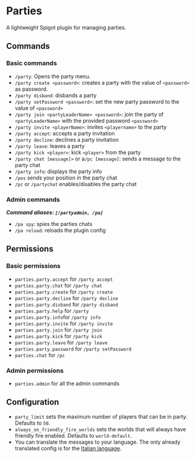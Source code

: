 # Parties
A lightweight Spigot plugin for managing parties.

## Commands
### Basic commands
* `/party`: Opens the party menu.
* `/party create <password>`: creates a party with the value of `<password>` as password.
* `/party disband`: disbands a party
* `/party setPassword <password>`: set the new party password to the value of `<password>`
* `/party join <partyLeaderName> <password>`: join the party of `<partyLeaderName>` with the provided password `<password>`
* `/party invite <playerName>`: invites `<playername>` to the party
* `/party accept`: accepts a party invitation
* `/party decline`: declines a party invitation
* `/party leave`: leaves a party
* `/party kick <player>`: kick `<player>` from the party
* `/party chat [message]>` or a`/pc [message]`: sends a message to the party chat
* `/party info`: displays the party info
* `/pos` sends your position in the party chat
* `/pc` or `/partychat` enables/disables the party chat

### Admin commands
***Command aliases: `[/partyadmin, /pa]`***
* `/pa spy`: spies the parties chats
* `/pa reload`: reloads the plugin config

## Permissions
### Basic permissions
* `parties.party.accept` for `/party accept`
* `parties.party.chat` for `/party chat`
* `parties.party.create` for `/party create`
* `parties.party.decline` for `/party decline`
* `parties.party.disband` for `/party disband`
* `parties.party.help` for `/party`
* `parties.party.info`for `/party info`
* `parties.party.invite` for `/party invite`
* `parties.party.join` for `/party join`
* `parties.party.kick` for `/party kick`
* `parties.party.leave` for `/party leave`
* `parties.party.password` for `/party setPassword`
* `parties.chat` for `/pc`
### Admin permissions
* `parties.admin` for all the admin commands
## Configuration
* `party_limit` sets the maximum number of players that can be in party. Defaults to `50`.
* `always_on_friendly_fire_worlds` sets the worlds that will always have friendly fire enabled. Defaults to `world-default`.
* You can translate the messages to your language. The only already translated config is for the [Italian language](https://github.com/Filocava99/Parties/blob/master/src/main/resources/config_IT.yml).